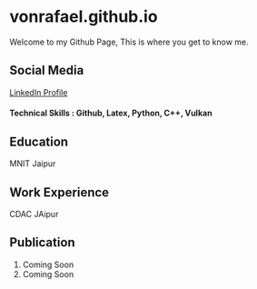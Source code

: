 # vonrafael.github.io
Welcome to my Github Page, This is where you get to know me.
## Social Media
[LinkedIn Profile](https://www.linkedin.com/in/raphael-von-eigendorf-892180244/)
#### Technical Skills : Github, Latex, Python, C++, Vulkan
## Education 
MNIT Jaipur
## Work Experience
CDAC JAipur
## Publication
  1. Coming Soon
  2. Coming Soon


